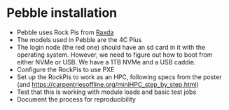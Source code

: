 # Pebble installation
- Pebble uses Rock Pis from [Raxda](https://rockpi.org/)
- The models used in Pebble are the 4C Plus
- The login node (the red one) should have an sd card in it with the operating system. However, we need to figure out how to boot from either NVMe or USB. We have a 1TB NVMe and a USB caddie.
- Configure the RockPis to use PXE
- Set up the RockPis to work as an HPC, following specs from the poster (and https://carpentriesoffline.org/miniHPC_step_by_step.html)
- Test that this is working with module loads and basic test jobs
- Document the process for reproducibility
